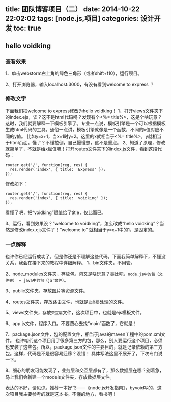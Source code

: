 title: 团队博客项目（二）
date: 2014-10-22 22:02:02
tags: [node.js,项目]
categories: 设计开发
toc: true
---
## hello voidking
### 查看效果
1、单击webstorm右上角的绿色三角形（或者shift+f10），运行项目。

2、打开浏览器，输入localhost:3000，有没有看到welcome to express ？

### 修改文字
下面我们把welcome to express修改为hello voidking！
1、打开views文件夹下的index.ejs，诶？这不是html代码吗？发现有个<%= title%>，这是个啥玩意？
这时，我们就要解释一下模板引擎了。专业一点说，模板引擎是一个可以根据模板生成html代码的工具。通俗一点讲，模板引擎就像是一个函数，不同的x值对应不同的y值。
比如y=x+1，当x=1时y=2。这里的x就相当于<%= title%>，y就相当于html页面。懂了？不懂拉倒，自己慢慢想，这不是重点。
2、知道了原理，修改就简单了，不就是给x赋值嘛！打开routes文件夹下的index.js文件，看到这段代码：
```
router.get('/', function(req, res) {
  res.render('index', { title: 'Express' });
});
```
修改如下：
```
router.get('/', function(req, res) {
  res.render('index', { title: 'voidking' });
});
```
看懂了吧，把“voidking”赋值给了title，仅此而已。
<!--more-->
3、运行，看到效果没？“welcome to voidking”，怎么改成“hello voidking”？当然是修改index.ejs文件了！“welcome to” 就相当于y=x+1中的1，是固定的。

### 一点解释
也许你已经运行成功了，但是你还是不理解这些代码。下面我简单解释下，不懂没关系，我会在接下来的教程中详细解释。
1、bin文件夹，不用管。

2、node_modules文件夹，存放包。包又是啥玩意？类比吧，`node.js中的包（文件夹） = java中的包（jar文件）`。

3、public文件夹，存放图片等资源文件。

4、routes文件夹，存放路由文件，也就是`业务层`处理的文件。

5、views文件夹，存放`交互层`文件，这次项目中，也就是ejs模板文件。

6、app.js文件，程序入口。不要费心去找“main”函数了，它就是！

7、package.json文件，包的配置文件，相当于java的maven工程中的pom.xml文件。
也许咱们这个项目用了很多第三方的包，那么，别人要运行这个项目，必须也安装了这些包。所以，package.json文件的主要目的，就是记录依赖的第三方包。这样，代码是不是很容易迁移？没错！
具体写法这里不展开了，下次专门说一下。

8、细心的朋友可能发现了，业务层和交互层都有了，那么数据层在哪？别着急，马上我们会新建一个models文件夹，存放数据层文件。

表达的不好，请见谅。推荐一本好书——《node.js开发指南》，byvoid写的，这次项目我主要参考的就是这本书。不懂的地方，看书吧！






